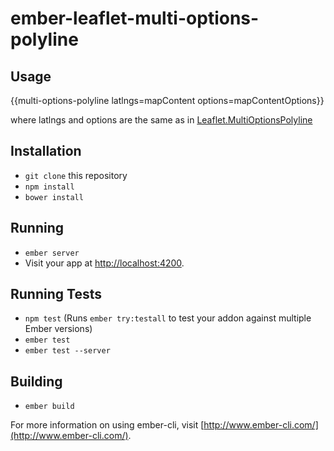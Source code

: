 # ember-leaflet-multi-options-polyline

## Usage

{{multi-options-polyline latlngs=mapContent options=mapContentOptions}}

where latlngs and options are the same as in [Leaflet.MultiOptionsPolyline](https://github.com/hgoebl/Leaflet.MultiOptionsPolyline)

## Installation

* `git clone` this repository
* `npm install`
* `bower install`

## Running

* `ember server`
* Visit your app at [http://localhost:4200](http://localhost:4200).

## Running Tests

* `npm test` (Runs `ember try:testall` to test your addon against multiple Ember versions)
* `ember test`
* `ember test --server`

## Building

* `ember build`

For more information on using ember-cli, visit [http://www.ember-cli.com/](http://www.ember-cli.com/).
